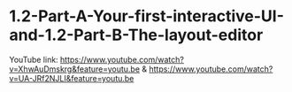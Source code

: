 # 1.2-Part-A-Your-first-interactive-UI-and-1.2-Part-B-The-layout-editor

YouTube link: https://www.youtube.com/watch?v=XhwAuDmskrg&feature=youtu.be & https://www.youtube.com/watch?v=UA-JRf2NJLI&feature=youtu.be
